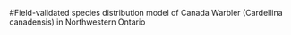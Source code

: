 #Field-validated species distribution model of Canada Warbler (Cardellina canadensis) in Northwestern Ontario
